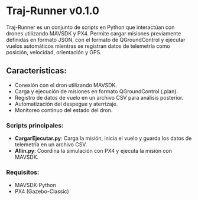 # Traj-Runner v0.1.0

Traj-Runner es un conjunto de scripts en Python que interactúan con drones utilizando MAVSDK y PX4. Permite cargar misiones previamente definidas en formato JSON, con el formato de QGroundControl y ejecutar vuelos automáticos mientras se registran datos de telemetría como posición, velocidad, orientación y GPS.

## Características:
- Conexión con el dron utilizando MAVSDK.
- Carga y ejecución de misiones en formato QGroundControl (.plan).
- Registro de datos de vuelo en un archivo CSV para análisis posterior.
- Automatización del despegue y aterrizaje.
- Monitoreo continuo del estado del dron.

### Scripts principales:
- **CargarEjecutar.py**: Carga la misión, inicia el vuelo y guarda los datos de telemetría en un archivo CSV.
- **Allin.py**: Coordina la simulación con PX4 y ejecuta la misión con MAVSDK.

### Requisitos:
- MAVSDK-Python
- PX4 (Gazebo-Classic)
